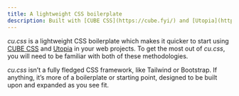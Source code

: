 ```yaml
---
title: A lightweight CSS boilerplate
description: Built with [CUBE CSS](https://cube.fyi/) and [Utopia](https://utopia.fyi/) fluid responsive design.
---
```


*cu.css* is a lightweight CSS boilerplate which makes it quicker to start using [CUBE CSS](https://cube.fyi/) and [Utopia](https://utopia.fyi/) in your web projects. To get the most out of *cu.css*, you will need to be familiar with both of these methodologies. 

*cu.css* isn’t a fully fledged CSS framework, like Tailwind or Bootstrap. If anything, it’s more of a boilerplate or starting point, designed to be built upon and expanded as you see fit.
